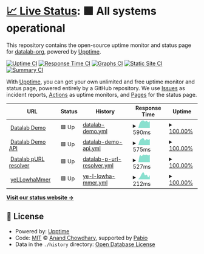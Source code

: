 # [📈 Live Status](https://datalab-org.github.io/datalab-org-status): <!--live status--> **🟩 All systems operational**

This repository contains the open-source uptime monitor and status page for [datalab-org](https://datalab-org.github.io/datalab-org-status), powered by [Upptime](https://github.com/upptime/upptime).

[![Uptime CI](https://github.com/datalab-org/datalab-org-status/workflows/Uptime%20CI/badge.svg)](https://github.com/datalab-org/datalab-org-status/actions?query=workflow%3A%22Uptime+CI%22)
[![Response Time CI](https://github.com/datalab-org/datalab-org-status/workflows/Response%20Time%20CI/badge.svg)](https://github.com/datalab-org/datalab-org-status/actions?query=workflow%3A%22Response+Time+CI%22)
[![Graphs CI](https://github.com/datalab-org/datalab-org-status/workflows/Graphs%20CI/badge.svg)](https://github.com/datalab-org/datalab-org-status/actions?query=workflow%3A%22Graphs+CI%22)
[![Static Site CI](https://github.com/datalab-org/datalab-org-status/workflows/Static%20Site%20CI/badge.svg)](https://github.com/datalab-org/datalab-org-status/actions?query=workflow%3A%22Static+Site+CI%22)
[![Summary CI](https://github.com/datalab-org/datalab-org-status/workflows/Summary%20CI/badge.svg)](https://github.com/datalab-org/datalab-org-status/actions?query=workflow%3A%22Summary+CI%22)

With [Upptime](https://upptime.js.org), you can get your own unlimited and free uptime monitor and status page, powered entirely by a GitHub repository. We use [Issues](https://github.com/datalab-org/datalab-org-status/issues) as incident reports, [Actions](https://github.com/datalab-org/datalab-org-status/actions) as uptime monitors, and [Pages](https://datalab-org.github.io/datalab-org-status) for the status page.

<!--start: status pages-->
<!-- This summary is generated by Upptime (https://github.com/upptime/upptime) -->
<!-- Do not edit this manually, your changes will be overwritten -->
<!-- prettier-ignore -->
| URL | Status | History | Response Time | Uptime |
| --- | ------ | ------- | ------------- | ------ |
| <img alt="" src="https://icons.duckduckgo.com/ip3/demo.datalab-org.io.ico" height="13"> [Datalab Demo](https://demo.datalab-org.io) | 🟩 Up | [datalab-demo.yml](https://github.com/datalab-org/datalab-org-status/commits/HEAD/history/datalab-demo.yml) | <details><summary><img alt="Response time graph" src="./graphs/datalab-demo/response-time-week.png" height="20"> 590ms</summary><br><a href="https://status.datalab-org.io/history/datalab-demo"><img alt="Response time 585" src="https://img.shields.io/endpoint?url=https%3A%2F%2Fraw.githubusercontent.com%2Fdatalab-org%2Fdatalab-org-status%2FHEAD%2Fapi%2Fdatalab-demo%2Fresponse-time.json"></a><br><a href="https://status.datalab-org.io/history/datalab-demo"><img alt="24-hour response time 468" src="https://img.shields.io/endpoint?url=https%3A%2F%2Fraw.githubusercontent.com%2Fdatalab-org%2Fdatalab-org-status%2FHEAD%2Fapi%2Fdatalab-demo%2Fresponse-time-day.json"></a><br><a href="https://status.datalab-org.io/history/datalab-demo"><img alt="7-day response time 590" src="https://img.shields.io/endpoint?url=https%3A%2F%2Fraw.githubusercontent.com%2Fdatalab-org%2Fdatalab-org-status%2FHEAD%2Fapi%2Fdatalab-demo%2Fresponse-time-week.json"></a><br><a href="https://status.datalab-org.io/history/datalab-demo"><img alt="30-day response time 591" src="https://img.shields.io/endpoint?url=https%3A%2F%2Fraw.githubusercontent.com%2Fdatalab-org%2Fdatalab-org-status%2FHEAD%2Fapi%2Fdatalab-demo%2Fresponse-time-month.json"></a><br><a href="https://status.datalab-org.io/history/datalab-demo"><img alt="1-year response time 585" src="https://img.shields.io/endpoint?url=https%3A%2F%2Fraw.githubusercontent.com%2Fdatalab-org%2Fdatalab-org-status%2FHEAD%2Fapi%2Fdatalab-demo%2Fresponse-time-year.json"></a></details> | <details><summary><a href="https://status.datalab-org.io/history/datalab-demo">100.00%</a></summary><a href="https://status.datalab-org.io/history/datalab-demo"><img alt="All-time uptime 98.67%" src="https://img.shields.io/endpoint?url=https%3A%2F%2Fraw.githubusercontent.com%2Fdatalab-org%2Fdatalab-org-status%2FHEAD%2Fapi%2Fdatalab-demo%2Fuptime.json"></a><br><a href="https://status.datalab-org.io/history/datalab-demo"><img alt="24-hour uptime 100.00%" src="https://img.shields.io/endpoint?url=https%3A%2F%2Fraw.githubusercontent.com%2Fdatalab-org%2Fdatalab-org-status%2FHEAD%2Fapi%2Fdatalab-demo%2Fuptime-day.json"></a><br><a href="https://status.datalab-org.io/history/datalab-demo"><img alt="7-day uptime 100.00%" src="https://img.shields.io/endpoint?url=https%3A%2F%2Fraw.githubusercontent.com%2Fdatalab-org%2Fdatalab-org-status%2FHEAD%2Fapi%2Fdatalab-demo%2Fuptime-week.json"></a><br><a href="https://status.datalab-org.io/history/datalab-demo"><img alt="30-day uptime 99.86%" src="https://img.shields.io/endpoint?url=https%3A%2F%2Fraw.githubusercontent.com%2Fdatalab-org%2Fdatalab-org-status%2FHEAD%2Fapi%2Fdatalab-demo%2Fuptime-month.json"></a><br><a href="https://status.datalab-org.io/history/datalab-demo"><img alt="1-year uptime 98.67%" src="https://img.shields.io/endpoint?url=https%3A%2F%2Fraw.githubusercontent.com%2Fdatalab-org%2Fdatalab-org-status%2FHEAD%2Fapi%2Fdatalab-demo%2Fuptime-year.json"></a></details>
| <img alt="" src="https://icons.duckduckgo.com/ip3/demo-api.datalab-org.io.ico" height="13"> [Datalab Demo API](https://demo-api.datalab-org.io/healthcheck/is_ready) | 🟩 Up | [datalab-demo-api.yml](https://github.com/datalab-org/datalab-org-status/commits/HEAD/history/datalab-demo-api.yml) | <details><summary><img alt="Response time graph" src="./graphs/datalab-demo-api/response-time-week.png" height="20"> 575ms</summary><br><a href="https://status.datalab-org.io/history/datalab-demo-api"><img alt="Response time 584" src="https://img.shields.io/endpoint?url=https%3A%2F%2Fraw.githubusercontent.com%2Fdatalab-org%2Fdatalab-org-status%2FHEAD%2Fapi%2Fdatalab-demo-api%2Fresponse-time.json"></a><br><a href="https://status.datalab-org.io/history/datalab-demo-api"><img alt="24-hour response time 438" src="https://img.shields.io/endpoint?url=https%3A%2F%2Fraw.githubusercontent.com%2Fdatalab-org%2Fdatalab-org-status%2FHEAD%2Fapi%2Fdatalab-demo-api%2Fresponse-time-day.json"></a><br><a href="https://status.datalab-org.io/history/datalab-demo-api"><img alt="7-day response time 575" src="https://img.shields.io/endpoint?url=https%3A%2F%2Fraw.githubusercontent.com%2Fdatalab-org%2Fdatalab-org-status%2FHEAD%2Fapi%2Fdatalab-demo-api%2Fresponse-time-week.json"></a><br><a href="https://status.datalab-org.io/history/datalab-demo-api"><img alt="30-day response time 577" src="https://img.shields.io/endpoint?url=https%3A%2F%2Fraw.githubusercontent.com%2Fdatalab-org%2Fdatalab-org-status%2FHEAD%2Fapi%2Fdatalab-demo-api%2Fresponse-time-month.json"></a><br><a href="https://status.datalab-org.io/history/datalab-demo-api"><img alt="1-year response time 584" src="https://img.shields.io/endpoint?url=https%3A%2F%2Fraw.githubusercontent.com%2Fdatalab-org%2Fdatalab-org-status%2FHEAD%2Fapi%2Fdatalab-demo-api%2Fresponse-time-year.json"></a></details> | <details><summary><a href="https://status.datalab-org.io/history/datalab-demo-api">100.00%</a></summary><a href="https://status.datalab-org.io/history/datalab-demo-api"><img alt="All-time uptime 98.68%" src="https://img.shields.io/endpoint?url=https%3A%2F%2Fraw.githubusercontent.com%2Fdatalab-org%2Fdatalab-org-status%2FHEAD%2Fapi%2Fdatalab-demo-api%2Fuptime.json"></a><br><a href="https://status.datalab-org.io/history/datalab-demo-api"><img alt="24-hour uptime 100.00%" src="https://img.shields.io/endpoint?url=https%3A%2F%2Fraw.githubusercontent.com%2Fdatalab-org%2Fdatalab-org-status%2FHEAD%2Fapi%2Fdatalab-demo-api%2Fuptime-day.json"></a><br><a href="https://status.datalab-org.io/history/datalab-demo-api"><img alt="7-day uptime 100.00%" src="https://img.shields.io/endpoint?url=https%3A%2F%2Fraw.githubusercontent.com%2Fdatalab-org%2Fdatalab-org-status%2FHEAD%2Fapi%2Fdatalab-demo-api%2Fuptime-week.json"></a><br><a href="https://status.datalab-org.io/history/datalab-demo-api"><img alt="30-day uptime 99.88%" src="https://img.shields.io/endpoint?url=https%3A%2F%2Fraw.githubusercontent.com%2Fdatalab-org%2Fdatalab-org-status%2FHEAD%2Fapi%2Fdatalab-demo-api%2Fuptime-month.json"></a><br><a href="https://status.datalab-org.io/history/datalab-demo-api"><img alt="1-year uptime 98.68%" src="https://img.shields.io/endpoint?url=https%3A%2F%2Fraw.githubusercontent.com%2Fdatalab-org%2Fdatalab-org-status%2FHEAD%2Fapi%2Fdatalab-demo-api%2Fuptime-year.json"></a></details>
| <img alt="" src="https://icons.duckduckgo.com/ip3/purl.datalab-org.io.ico" height="13"> [Datalab pURL resolver](https://purl.datalab-org.io) | 🟩 Up | [datalab-p-url-resolver.yml](https://github.com/datalab-org/datalab-org-status/commits/HEAD/history/datalab-p-url-resolver.yml) | <details><summary><img alt="Response time graph" src="./graphs/datalab-p-url-resolver/response-time-week.png" height="20"> 527ms</summary><br><a href="https://status.datalab-org.io/history/datalab-p-url-resolver"><img alt="Response time 558" src="https://img.shields.io/endpoint?url=https%3A%2F%2Fraw.githubusercontent.com%2Fdatalab-org%2Fdatalab-org-status%2FHEAD%2Fapi%2Fdatalab-p-url-resolver%2Fresponse-time.json"></a><br><a href="https://status.datalab-org.io/history/datalab-p-url-resolver"><img alt="24-hour response time 362" src="https://img.shields.io/endpoint?url=https%3A%2F%2Fraw.githubusercontent.com%2Fdatalab-org%2Fdatalab-org-status%2FHEAD%2Fapi%2Fdatalab-p-url-resolver%2Fresponse-time-day.json"></a><br><a href="https://status.datalab-org.io/history/datalab-p-url-resolver"><img alt="7-day response time 527" src="https://img.shields.io/endpoint?url=https%3A%2F%2Fraw.githubusercontent.com%2Fdatalab-org%2Fdatalab-org-status%2FHEAD%2Fapi%2Fdatalab-p-url-resolver%2Fresponse-time-week.json"></a><br><a href="https://status.datalab-org.io/history/datalab-p-url-resolver"><img alt="30-day response time 553" src="https://img.shields.io/endpoint?url=https%3A%2F%2Fraw.githubusercontent.com%2Fdatalab-org%2Fdatalab-org-status%2FHEAD%2Fapi%2Fdatalab-p-url-resolver%2Fresponse-time-month.json"></a><br><a href="https://status.datalab-org.io/history/datalab-p-url-resolver"><img alt="1-year response time 558" src="https://img.shields.io/endpoint?url=https%3A%2F%2Fraw.githubusercontent.com%2Fdatalab-org%2Fdatalab-org-status%2FHEAD%2Fapi%2Fdatalab-p-url-resolver%2Fresponse-time-year.json"></a></details> | <details><summary><a href="https://status.datalab-org.io/history/datalab-p-url-resolver">100.00%</a></summary><a href="https://status.datalab-org.io/history/datalab-p-url-resolver"><img alt="All-time uptime 80.48%" src="https://img.shields.io/endpoint?url=https%3A%2F%2Fraw.githubusercontent.com%2Fdatalab-org%2Fdatalab-org-status%2FHEAD%2Fapi%2Fdatalab-p-url-resolver%2Fuptime.json"></a><br><a href="https://status.datalab-org.io/history/datalab-p-url-resolver"><img alt="24-hour uptime 100.00%" src="https://img.shields.io/endpoint?url=https%3A%2F%2Fraw.githubusercontent.com%2Fdatalab-org%2Fdatalab-org-status%2FHEAD%2Fapi%2Fdatalab-p-url-resolver%2Fuptime-day.json"></a><br><a href="https://status.datalab-org.io/history/datalab-p-url-resolver"><img alt="7-day uptime 100.00%" src="https://img.shields.io/endpoint?url=https%3A%2F%2Fraw.githubusercontent.com%2Fdatalab-org%2Fdatalab-org-status%2FHEAD%2Fapi%2Fdatalab-p-url-resolver%2Fuptime-week.json"></a><br><a href="https://status.datalab-org.io/history/datalab-p-url-resolver"><img alt="30-day uptime 100.00%" src="https://img.shields.io/endpoint?url=https%3A%2F%2Fraw.githubusercontent.com%2Fdatalab-org%2Fdatalab-org-status%2FHEAD%2Fapi%2Fdatalab-p-url-resolver%2Fuptime-month.json"></a><br><a href="https://status.datalab-org.io/history/datalab-p-url-resolver"><img alt="1-year uptime 80.48%" src="https://img.shields.io/endpoint?url=https%3A%2F%2Fraw.githubusercontent.com%2Fdatalab-org%2Fdatalab-org-status%2FHEAD%2Fapi%2Fdatalab-p-url-resolver%2Fuptime-year.json"></a></details>
| <img alt="" src="https://icons.duckduckgo.com/ip3/yellowhammer.datalab-org.io.ico" height="13"> [yeLLowhaMmer](https://yellowhammer.datalab-org.io) | 🟩 Up | [ye-l-lowha-mmer.yml](https://github.com/datalab-org/datalab-org-status/commits/HEAD/history/ye-l-lowha-mmer.yml) | <details><summary><img alt="Response time graph" src="./graphs/ye-l-lowha-mmer/response-time-week.png" height="20"> 212ms</summary><br><a href="https://status.datalab-org.io/history/ye-l-lowha-mmer"><img alt="Response time 214" src="https://img.shields.io/endpoint?url=https%3A%2F%2Fraw.githubusercontent.com%2Fdatalab-org%2Fdatalab-org-status%2FHEAD%2Fapi%2Fye-l-lowha-mmer%2Fresponse-time.json"></a><br><a href="https://status.datalab-org.io/history/ye-l-lowha-mmer"><img alt="24-hour response time 83" src="https://img.shields.io/endpoint?url=https%3A%2F%2Fraw.githubusercontent.com%2Fdatalab-org%2Fdatalab-org-status%2FHEAD%2Fapi%2Fye-l-lowha-mmer%2Fresponse-time-day.json"></a><br><a href="https://status.datalab-org.io/history/ye-l-lowha-mmer"><img alt="7-day response time 212" src="https://img.shields.io/endpoint?url=https%3A%2F%2Fraw.githubusercontent.com%2Fdatalab-org%2Fdatalab-org-status%2FHEAD%2Fapi%2Fye-l-lowha-mmer%2Fresponse-time-week.json"></a><br><a href="https://status.datalab-org.io/history/ye-l-lowha-mmer"><img alt="30-day response time 214" src="https://img.shields.io/endpoint?url=https%3A%2F%2Fraw.githubusercontent.com%2Fdatalab-org%2Fdatalab-org-status%2FHEAD%2Fapi%2Fye-l-lowha-mmer%2Fresponse-time-month.json"></a><br><a href="https://status.datalab-org.io/history/ye-l-lowha-mmer"><img alt="1-year response time 214" src="https://img.shields.io/endpoint?url=https%3A%2F%2Fraw.githubusercontent.com%2Fdatalab-org%2Fdatalab-org-status%2FHEAD%2Fapi%2Fye-l-lowha-mmer%2Fresponse-time-year.json"></a></details> | <details><summary><a href="https://status.datalab-org.io/history/ye-l-lowha-mmer">100.00%</a></summary><a href="https://status.datalab-org.io/history/ye-l-lowha-mmer"><img alt="All-time uptime 99.94%" src="https://img.shields.io/endpoint?url=https%3A%2F%2Fraw.githubusercontent.com%2Fdatalab-org%2Fdatalab-org-status%2FHEAD%2Fapi%2Fye-l-lowha-mmer%2Fuptime.json"></a><br><a href="https://status.datalab-org.io/history/ye-l-lowha-mmer"><img alt="24-hour uptime 100.00%" src="https://img.shields.io/endpoint?url=https%3A%2F%2Fraw.githubusercontent.com%2Fdatalab-org%2Fdatalab-org-status%2FHEAD%2Fapi%2Fye-l-lowha-mmer%2Fuptime-day.json"></a><br><a href="https://status.datalab-org.io/history/ye-l-lowha-mmer"><img alt="7-day uptime 100.00%" src="https://img.shields.io/endpoint?url=https%3A%2F%2Fraw.githubusercontent.com%2Fdatalab-org%2Fdatalab-org-status%2FHEAD%2Fapi%2Fye-l-lowha-mmer%2Fuptime-week.json"></a><br><a href="https://status.datalab-org.io/history/ye-l-lowha-mmer"><img alt="30-day uptime 99.94%" src="https://img.shields.io/endpoint?url=https%3A%2F%2Fraw.githubusercontent.com%2Fdatalab-org%2Fdatalab-org-status%2FHEAD%2Fapi%2Fye-l-lowha-mmer%2Fuptime-month.json"></a><br><a href="https://status.datalab-org.io/history/ye-l-lowha-mmer"><img alt="1-year uptime 99.94%" src="https://img.shields.io/endpoint?url=https%3A%2F%2Fraw.githubusercontent.com%2Fdatalab-org%2Fdatalab-org-status%2FHEAD%2Fapi%2Fye-l-lowha-mmer%2Fuptime-year.json"></a></details>

<!--end: status pages-->

[**Visit our status website →**](https://datalab-org.github.io/datalab-org-status)

## 📄 License

- Powered by: [Upptime](https://github.com/upptime/upptime)
- Code: [MIT](./LICENSE) © [Anand Chowdhary](https://anandchowdhary.com), supported by [Pabio](https://pabio.com)
- Data in the `./history` directory: [Open Database License](https://opendatacommons.org/licenses/odbl/1-0/)
